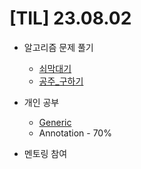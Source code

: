 # [TIL] 23.08.02

* 알고리즘 문제 풀기
    * [쇠막대기](https://github.com/jongwanra/TIL/blob/main/java_algorithm/inflearn_algorithm_lecture/src/Stack_Queue/%EC%87%A0%EB%A7%89%EB%8C%80%EA%B8%B0/Main.java)
    * [공주_구하기](https://github.com/jongwanra/TIL/blob/main/java_algorithm/inflearn_algorithm_lecture/src/Stack_Queue/%EA%B3%B5%EC%A3%BC_%EA%B5%AC%ED%95%98%EA%B8%B0/Main.java)

* 개인 공부
    * [Generic](https://github.com/jongwanra/TIL/blob/main/god-of-java/src/study/generic/answer.md)
    * Annotation - 70%
* 멘토링 참여
